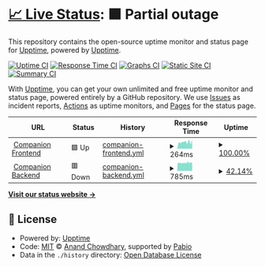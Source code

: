 # [📈 Live Status](https://upptime.github.io/upptime): <!--live status--> **🟧 Partial outage**

This repository contains the open-source uptime monitor and status page for [Upptime](https://upptime.js.org), powered by [Upptime](https://github.com/upptime/upptime).

[![Uptime CI](https://github.com/scaler-ai/upptime/workflows/Uptime%20CI/badge.svg)](https://github.com/scaler-ai/upptime/actions?query=workflow%3A%22Uptime+CI%22)
[![Response Time CI](https://github.com/scaler-ai/upptime/workflows/Response%20Time%20CI/badge.svg)](https://github.com/scaler-ai/upptime/actions?query=workflow%3A%22Response+Time+CI%22)
[![Graphs CI](https://github.com/scaler-ai/upptime/workflows/Graphs%20CI/badge.svg)](https://github.com/scaler-ai/upptime/actions?query=workflow%3A%22Graphs+CI%22)
[![Static Site CI](https://github.com/scaler-ai/upptime/workflows/Static%20Site%20CI/badge.svg)](https://github.com/scaler-ai/upptime/actions?query=workflow%3A%22Static+Site+CI%22)
[![Summary CI](https://github.com/scaler-ai/upptime/workflows/Summary%20CI/badge.svg)](https://github.com/scaler-ai/upptime/actions?query=workflow%3A%22Summary+CI%22)

With [Upptime](https://upptime.js.org), you can get your own unlimited and free uptime monitor and status page, powered entirely by a GitHub repository. We use [Issues](https://github.com/upptime/upptime/issues) as incident reports, [Actions](https://github.com/scaler-ai/upptime/actions) as uptime monitors, and [Pages](https://upptime.github.io/upptime) for the status page.

<!--start: status pages-->
<!-- This summary is generated by Upptime (https://github.com/upptime/upptime) -->
<!-- Do not edit this manually, your changes will be overwritten -->
<!-- prettier-ignore -->
| URL | Status | History | Response Time | Uptime |
| --- | ------ | ------- | ------------- | ------ |
| <img alt="" src="https://icons.duckduckgo.com/ip3/companion.scaler.com.ico" height="13"> [Companion Frontend](https://companion.scaler.com) | 🟩 Up | [companion-frontend.yml](https://github.com/scaler-ai/uptime/commits/HEAD/history/companion-frontend.yml) | <details><summary><img alt="Response time graph" src="./graphs/companion-frontend/response-time-week.png" height="20"> 264ms</summary><br><a href="https://scaler-ai.github.io/uptime/history/companion-frontend"><img alt="Response time 264" src="https://img.shields.io/endpoint?url=https%3A%2F%2Fraw.githubusercontent.com%2Fscaler-ai%2Fuptime%2FHEAD%2Fapi%2Fcompanion-frontend%2Fresponse-time.json"></a><br><a href="https://scaler-ai.github.io/uptime/history/companion-frontend"><img alt="24-hour response time 345" src="https://img.shields.io/endpoint?url=https%3A%2F%2Fraw.githubusercontent.com%2Fscaler-ai%2Fuptime%2FHEAD%2Fapi%2Fcompanion-frontend%2Fresponse-time-day.json"></a><br><a href="https://scaler-ai.github.io/uptime/history/companion-frontend"><img alt="7-day response time 264" src="https://img.shields.io/endpoint?url=https%3A%2F%2Fraw.githubusercontent.com%2Fscaler-ai%2Fuptime%2FHEAD%2Fapi%2Fcompanion-frontend%2Fresponse-time-week.json"></a><br><a href="https://scaler-ai.github.io/uptime/history/companion-frontend"><img alt="30-day response time 264" src="https://img.shields.io/endpoint?url=https%3A%2F%2Fraw.githubusercontent.com%2Fscaler-ai%2Fuptime%2FHEAD%2Fapi%2Fcompanion-frontend%2Fresponse-time-month.json"></a><br><a href="https://scaler-ai.github.io/uptime/history/companion-frontend"><img alt="1-year response time 264" src="https://img.shields.io/endpoint?url=https%3A%2F%2Fraw.githubusercontent.com%2Fscaler-ai%2Fuptime%2FHEAD%2Fapi%2Fcompanion-frontend%2Fresponse-time-year.json"></a></details> | <details><summary><a href="https://scaler-ai.github.io/uptime/history/companion-frontend">100.00%</a></summary><a href="https://scaler-ai.github.io/uptime/history/companion-frontend"><img alt="All-time uptime 100.00%" src="https://img.shields.io/endpoint?url=https%3A%2F%2Fraw.githubusercontent.com%2Fscaler-ai%2Fuptime%2FHEAD%2Fapi%2Fcompanion-frontend%2Fuptime.json"></a><br><a href="https://scaler-ai.github.io/uptime/history/companion-frontend"><img alt="24-hour uptime 100.00%" src="https://img.shields.io/endpoint?url=https%3A%2F%2Fraw.githubusercontent.com%2Fscaler-ai%2Fuptime%2FHEAD%2Fapi%2Fcompanion-frontend%2Fuptime-day.json"></a><br><a href="https://scaler-ai.github.io/uptime/history/companion-frontend"><img alt="7-day uptime 100.00%" src="https://img.shields.io/endpoint?url=https%3A%2F%2Fraw.githubusercontent.com%2Fscaler-ai%2Fuptime%2FHEAD%2Fapi%2Fcompanion-frontend%2Fuptime-week.json"></a><br><a href="https://scaler-ai.github.io/uptime/history/companion-frontend"><img alt="30-day uptime 100.00%" src="https://img.shields.io/endpoint?url=https%3A%2F%2Fraw.githubusercontent.com%2Fscaler-ai%2Fuptime%2FHEAD%2Fapi%2Fcompanion-frontend%2Fuptime-month.json"></a><br><a href="https://scaler-ai.github.io/uptime/history/companion-frontend"><img alt="1-year uptime 100.00%" src="https://img.shields.io/endpoint?url=https%3A%2F%2Fraw.githubusercontent.com%2Fscaler-ai%2Fuptime%2FHEAD%2Fapi%2Fcompanion-frontend%2Fuptime-year.json"></a></details>
| <img alt="" src="https://icons.duckduckgo.com/ip3/api.companion.scaler.com.ico" height="13"> [Companion Backend](https://api.companion.scaler.com/api/health) | 🟥 Down | [companion-backend.yml](https://github.com/scaler-ai/uptime/commits/HEAD/history/companion-backend.yml) | <details><summary><img alt="Response time graph" src="./graphs/companion-backend/response-time-week.png" height="20"> 785ms</summary><br><a href="https://scaler-ai.github.io/uptime/history/companion-backend"><img alt="Response time 785" src="https://img.shields.io/endpoint?url=https%3A%2F%2Fraw.githubusercontent.com%2Fscaler-ai%2Fuptime%2FHEAD%2Fapi%2Fcompanion-backend%2Fresponse-time.json"></a><br><a href="https://scaler-ai.github.io/uptime/history/companion-backend"><img alt="24-hour response time 785" src="https://img.shields.io/endpoint?url=https%3A%2F%2Fraw.githubusercontent.com%2Fscaler-ai%2Fuptime%2FHEAD%2Fapi%2Fcompanion-backend%2Fresponse-time-day.json"></a><br><a href="https://scaler-ai.github.io/uptime/history/companion-backend"><img alt="7-day response time 785" src="https://img.shields.io/endpoint?url=https%3A%2F%2Fraw.githubusercontent.com%2Fscaler-ai%2Fuptime%2FHEAD%2Fapi%2Fcompanion-backend%2Fresponse-time-week.json"></a><br><a href="https://scaler-ai.github.io/uptime/history/companion-backend"><img alt="30-day response time 785" src="https://img.shields.io/endpoint?url=https%3A%2F%2Fraw.githubusercontent.com%2Fscaler-ai%2Fuptime%2FHEAD%2Fapi%2Fcompanion-backend%2Fresponse-time-month.json"></a><br><a href="https://scaler-ai.github.io/uptime/history/companion-backend"><img alt="1-year response time 785" src="https://img.shields.io/endpoint?url=https%3A%2F%2Fraw.githubusercontent.com%2Fscaler-ai%2Fuptime%2FHEAD%2Fapi%2Fcompanion-backend%2Fresponse-time-year.json"></a></details> | <details><summary><a href="https://scaler-ai.github.io/uptime/history/companion-backend">42.14%</a></summary><a href="https://scaler-ai.github.io/uptime/history/companion-backend"><img alt="All-time uptime 42.14%" src="https://img.shields.io/endpoint?url=https%3A%2F%2Fraw.githubusercontent.com%2Fscaler-ai%2Fuptime%2FHEAD%2Fapi%2Fcompanion-backend%2Fuptime.json"></a><br><a href="https://scaler-ai.github.io/uptime/history/companion-backend"><img alt="24-hour uptime 45.35%" src="https://img.shields.io/endpoint?url=https%3A%2F%2Fraw.githubusercontent.com%2Fscaler-ai%2Fuptime%2FHEAD%2Fapi%2Fcompanion-backend%2Fuptime-day.json"></a><br><a href="https://scaler-ai.github.io/uptime/history/companion-backend"><img alt="7-day uptime 42.14%" src="https://img.shields.io/endpoint?url=https%3A%2F%2Fraw.githubusercontent.com%2Fscaler-ai%2Fuptime%2FHEAD%2Fapi%2Fcompanion-backend%2Fuptime-week.json"></a><br><a href="https://scaler-ai.github.io/uptime/history/companion-backend"><img alt="30-day uptime 42.14%" src="https://img.shields.io/endpoint?url=https%3A%2F%2Fraw.githubusercontent.com%2Fscaler-ai%2Fuptime%2FHEAD%2Fapi%2Fcompanion-backend%2Fuptime-month.json"></a><br><a href="https://scaler-ai.github.io/uptime/history/companion-backend"><img alt="1-year uptime 42.14%" src="https://img.shields.io/endpoint?url=https%3A%2F%2Fraw.githubusercontent.com%2Fscaler-ai%2Fuptime%2FHEAD%2Fapi%2Fcompanion-backend%2Fuptime-year.json"></a></details>

<!--end: status pages-->

[**Visit our status website →**](https://upptime.github.io/upptime)

## 📄 License

- Powered by: [Upptime](https://github.com/upptime/upptime)
- Code: [MIT](./LICENSE) © [Anand Chowdhary](https://anandchowdhary.com), supported by [Pabio](https://pabio.com)
- Data in the `./history` directory: [Open Database License](https://opendatacommons.org/licenses/odbl/1-0/)
